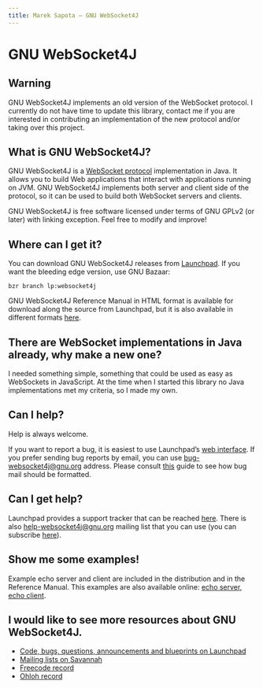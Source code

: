 ```yaml
---
title: Marek Sapota — GNU WebSocket4J
---
```


# GNU WebSocket4J

## Warning

GNU WebSocket4J implements an old version of the WebSocket protocol.  I
currently do not have time to update this library, contact me if you are
interested in contributing an implementation of the new protocol and/or taking
over this project.

## What is GNU WebSocket4J?

GNU WebSocket4J is a [WebSocket protocol](
http://www.whatwg.org/specs/web-socket-protocol/) implementation in Java. It
allows you to build Web applications that interact with applications running on
JVM. GNU WebSocket4J implements both server and client side of the protocol, so
it can be used to build both WebSocket servers and clients.

GNU WebSocket4J is free software licensed under terms of GNU GPLv2 (or later)
with linking exception. Feel free to modify and improve!

## Where can I get it?

You can download GNU WebSocket4J releases from [Launchpad](
https://launchpad.net/websocket4j/+download). If you want the bleeding edge
version, use GNU Bazaar:

    bzr branch lp:websocket4j

GNU WebSocket4J Reference Manual in HTML format is available for download along
the source from Launchpad, but it is also available in different formats [here](
http://www.gnu.org/software/websocket4j/manual/).

## There are WebSocket implementations in Java already, why make a new one?

I needed something simple, something that could be used as easy as WebSockets in
JavaScript. At the time when I started this library no Java implementations met
my criteria, so I made my own.

## Can I help?

Help is always welcome.

If you want to report a bug, it is easiest to use Launchpad’s [web interface](
https://bugs.launchpad.net/websocket4j). If you prefer sending bug reports by
email, you can use [bug-websocket4j@gnu.org]( mailto:bug-websocket4j@gnu.org)
address. Please consult [this]( https://help.launchpad.net/Bugs/EmailInterface)
guide to see how bug mail should be formatted.

## Can I get help?

Launchpad provides a support tracker that can be reached [here](
https://answers.launchpad.net/websocket4j). There is also
[help-websocket4j@gnu.org]( mailto:help-websocket4j@gnu.org) mailing list that
you can use (you can subscribe [here](
https://lists.gnu.org/mailman/listinfo/help-websocket4j)).

## Show me some examples!

Example echo server and client are included in the distribution and in the
Reference Manual. This examples are also available online: [echo server](
http://bazaar.launchpad.net/~maarons-gnu/websocket4j/trunk/annotate/head:/src/websocket4j/examples/EchoAndTimeServer.java),
[echo client](
http://bazaar.launchpad.net/~maarons-gnu/websocket4j/trunk/annotate/head:/src/websocket4j/examples/EchoClient.java).

## I would like to see more resources about GNU WebSocket4J.

- [Code, bugs, questions, announcements and blueprints on Launchpad](
  https://launchpad.net/websocket4j)
- [Mailing lists on Savannah](https://savannah.gnu.org/projects/websocket4j/)
- [Freecode record](http://freecode.net/projects/websocket4j)
- [Ohloh record](http://www.ohloh.net/p/websocket4j)

